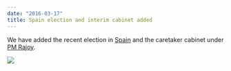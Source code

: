 ```yaml
---
date: "2016-03-17"
title: Spain election and interim cabinet added
---
```


We have added the recent election in [Spain](http://www.parlgov.org/explore/esp/election/2015-12-20/) and the caretaker cabinet under [PM Rajoy](http://www.parlgov.org/explore/esp/cabinet/2015-12-20/).

![](/images/parliament-scotland.jpg)
